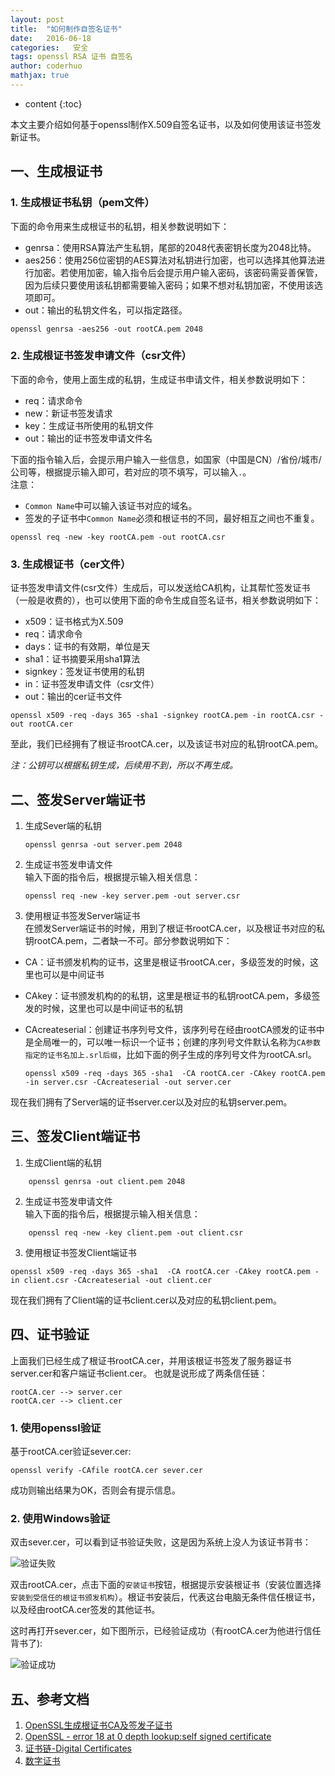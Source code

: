 ```yaml
---
layout: post  
title:  "如何制作自签名证书"  
date:   2016-06-18  
categories:   安全
tags: openssl RSA 证书 自签名
author: coderhuo  
mathjax: true
---
```


* content
{:toc}  

本文主要介绍如何基于openssl制作X.509自签名证书，以及如何使用该证书签发新证书。






## 一、生成根证书 ##

### 1. 生成根证书私钥（pem文件） ###

下面的命令用来生成根证书的私钥，相关参数说明如下：  

- genrsa：使用RSA算法产生私钥，尾部的2048代表密钥长度为2048比特。
- aes256：使用256位密钥的AES算法对私钥进行加密，也可以选择其他算法进行加密。若使用加密，输入指令后会提示用户输入密码，该密码需妥善保管，因为后续只要使用该私钥都需要输入密码；如果不想对私钥加密，不使用该选项即可。
- out：输出的私钥文件名，可以指定路径。  

```
openssl genrsa -aes256 -out rootCA.pem 2048
```

### 2. 生成根证书签发申请文件（csr文件） ###

下面的命令，使用上面生成的私钥，生成证书申请文件，相关参数说明如下：  

- req：请求命令
- new：新证书签发请求
- key：生成证书所使用的私钥文件
- out：输出的证书签发申请文件名

下面的指令输入后，会提示用户输入一些信息，如国家（中国是CN）/省份/城市/公司等，根据提示输入即可，若对应的项不填写，可以输入`.`。  
注意：  

- `Common Name`中可以输入该证书对应的域名。
- 签发的子证书中`Common Name`必须和根证书的不同，最好相互之间也不重复。  

```
openssl req -new -key rootCA.pem -out rootCA.csr
```

### 3. 生成根证书（cer文件） ###

证书签发申请文件(csr文件）生成后，可以发送给CA机构，让其帮忙签发证书（一般是收费的），也可以使用下面的命令生成自签名证书，相关参数说明如下：  

- x509：证书格式为X.509
- req：请求命令
- days：证书的有效期，单位是天
- sha1：证书摘要采用sha1算法
- signkey：签发证书使用的私钥
- in：证书签发申请文件（csr文件）
- out：输出的cer证书文件

```
openssl x509 -req -days 365 -sha1 -signkey rootCA.pem -in rootCA.csr -out rootCA.cer
```

至此，我们已经拥有了根证书rootCA.cer，以及该证书对应的私钥rootCA.pem。  

*注：公钥可以根据私钥生成，后续用不到，所以不再生成。*

## 二、签发Server端证书 ##

1. 生成Sever端的私钥

	```
	openssl genrsa -out server.pem 2048  
	```

2. 生成证书签发申请文件  
输入下面的指令后，根据提示输入相关信息：

	```
	openssl req -new -key server.pem -out server.csr
	```
3. 使用根证书签发Server端证书  
在颁发Server端证书的时候，用到了根证书rootCA.cer，以及根证书对应的私钥rootCA.pem，二者缺一不可。部分参数说明如下：
- CA：证书颁发机构的证书，这里是根证书rootCA.cer，多级签发的时候，这里也可以是中间证书
- CAkey：证书颁发机构的的私钥，这里是根证书的私钥rootCA.pem，多级签发的时候，这里也可以是中间证书的私钥
- CAcreateserial：创建证书序列号文件，该序列号在经由rootCA颁发的证书中是全局唯一的，可以唯一标识一个证书；创建的序列号文件默认名称为`CA参数指定的证书名加上.srl后缀`，比如下面的例子生成的序列号文件为rootCA.srl。

	```
	openssl x509 -req -days 365 -sha1  -CA rootCA.cer -CAkey rootCA.pem -in server.csr -CAcreateserial -out server.cer
	```

现在我们拥有了Server端的证书server.cer以及对应的私钥server.pem。

## 三、签发Client端证书 ##

1. 生成Client端的私钥
```
	openssl genrsa -out client.pem 2048  
```

2. 生成证书签发申请文件  
输入下面的指令后，根据提示输入相关信息：
```
	openssl req -new -key client.pem -out client.csr
```
3. 使用根证书签发Client端证书
```
openssl x509 -req -days 365 -sha1  -CA rootCA.cer -CAkey rootCA.pem -in client.csr -CAcreateserial -out client.cer
```
现在我们拥有了Client端的证书client.cer以及对应的私钥client.pem。

## 四、证书验证 ##

上面我们已经生成了根证书rootCA.cer，并用该根证书签发了服务器证书server.cer和客户端证书client.cer。
也就是说形成了两条信任链：

	rootCA.cer --> server.cer
	rootCA.cer --> client.cer

### 1. 使用openssl验证 ###

基于rootCA.cer验证sever.cer:

	openssl verify -CAfile rootCA.cer sever.cer 

成功则输出结果为OK，否则会有提示信息。


### 2. 使用Windows验证 ###

双击sever.cer，可以看到证书验证失败，这是因为系统上没人为该证书背书：  

![验证失败](http://data.coderhuo.tech/blog/self_signed_cert/sever_not_auth.png)

双击rootCA.cer，点击下面的`安装证书`按钮，根据提示安装根证书（安装位置选择`安装到受信任的根证书颁发机构`）。根证书安装后，代表这台电脑无条件信任根证书，以及经由rootCA.cer签发的其他证书。  

这时再打开sever.cer，如下图所示，已经验证成功（有rootCA.cer为他进行信任背书了):  

![验证成功](http://data.coderhuo.tech/blog/self_signed_cert/sever_auth.png)


## 五、参考文档 ##
1. [OpenSSL生成根证书CA及签发子证书](https://yq.aliyun.com/articles/40398?spm=a2c4e.11153940.0.0.69928c988yuZJK&type=2)
2. [OpenSSL - error 18 at 0 depth lookup:self signed certificate](https://stackoverflow.com/questions/19726138/openssl-error-18-at-0-depth-lookupself-signed-certificate)
3. [证书链-Digital Certificates](https://www.jianshu.com/p/46e48bc517d0)
4. [数字证书](https://blog.cnbluebox.com/blog/2014/03/24/shu-zi-zheng-shu/)